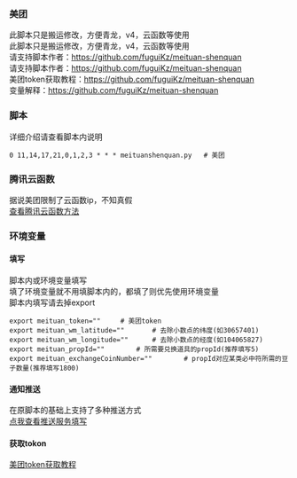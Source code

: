 ### 美团
此脚本只是搬运修改，方便青龙，v4，云函数等使用        
此脚本只是搬运修改，方便青龙，v4，云函数等使用        
请支持脚本作者：https://github.com/fuguiKz/meituan-shenquan             
请支持脚本作者：https://github.com/fuguiKz/meituan-shenquan         
美团token获取教程：https://github.com/fuguiKz/meituan-shenquan             
变量解释：https://github.com/fuguiKz/meituan-shenquan                  
### 脚本
详细介绍请查看脚本内说明              
```
0 11,14,17,21,0,1,2,3 * * * meituanshenquan.py   # 美团 
```

### 腾讯云函数
据说美团限制了云函数ip，不知真假                            
[查看腾讯云函数方法](https://github.com/wuye999/myScripts/blob/main/Serverless.md)


### 环境变量
#### 填写
脚本内或环境变量填写        
填了环境变量就不用填脚本内的，都填了则优先使用环境变量         
脚本内填写请去掉export          
```
export meituan_token=""     # 美团token       
export meituan_wm_latitude=""       # 去除小数点的纬度(如30657401)
export meituan_wm_longitude=""      # 去除小数点的经度(如104065827)
export meituan_propId=""        # 所需要兑换道具的propId(推荐填写5)
export meituan_exchangeCoinNumber=""        # propId对应某类必中符所需的豆子数量(推荐填写1800)   
```
#### 通知推送
在原脚本的基础上支持了多种推送方式         
[点我查看推送服务填写](https://github.com/wuye999/myScripts/blob/main/send.md) 
#### 获取tokon
[美团token获取教程](https://github.com/fuguiKz/meituan-shenquan)          
         

